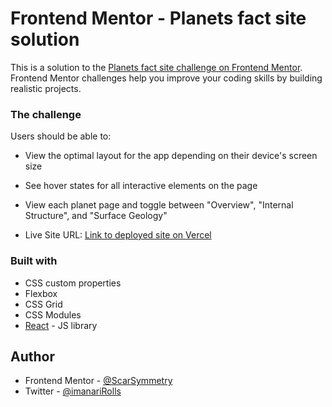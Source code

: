 # Frontend Mentor - Planets fact site solution

This is a solution to the [Planets fact site challenge on Frontend Mentor](https://www.frontendmentor.io/challenges/planets-fact-site-gazqN8w_f). Frontend Mentor challenges help you improve your coding skills by building realistic projects.

### The challenge

Users should be able to:

- View the optimal layout for the app depending on their device's screen size
- See hover states for all interactive elements on the page
- View each planet page and toggle between "Overview", "Internal Structure", and "Surface Geology"



- Live Site URL: [Link to deployed site on Vercel](https://react-planets-facts.vercel.app)



### Built with


- CSS custom properties
- Flexbox
- CSS Grid
- CSS Modules
- [React](https://reactjs.org/) - JS library





## Author


- Frontend Mentor - [@ScarSymmetry](https://www.frontendmentor.io/profile/ScarSymmetry)
- Twitter - [@imanariRolls](https://twitter.com/ImanariRolls)










